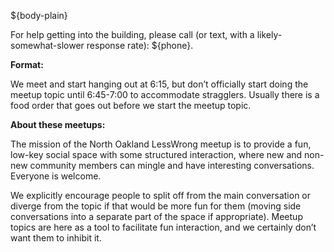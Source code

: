 ${body-plain}

For help getting into the building, please call (or text, with a likely-somewhat-slower response rate): ${phone}.

**Format:**

We meet and start hanging out at 6:15, but don’t officially start doing the meetup topic until 6:45-7:00 to accommodate stragglers. Usually there is a food order that goes out before we start the meetup topic.

**About these meetups:**

The mission of the North Oakland LessWrong meetup is to provide a fun, low-key social space with some structured interaction, where new and non-new community members can mingle and have interesting conversations. Everyone is welcome.

We explicitly encourage people to split off from the main conversation or diverge from the topic if that would be more fun for them (moving side conversations into a separate part of the space if appropriate). Meetup topics are here as a tool to facilitate fun interaction, and we certainly don’t want them to inhibit it.
